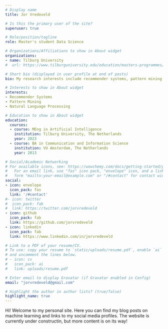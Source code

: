 ```yaml
---
# Display name
title: Jor Vredeveld

# Is this the primary user of the site?
superuser: true

# Role/position/tagline
role: Master's student Data Science

# Organizations/Affiliations to show in About widget
organizations:
- name: Tilburg University
#  url: https://www.tilburguniversity.edu/education/masters-programmes/data-science-and-society/

# Short bio (displayed in user profile at end of posts)
bio: My research interests include recommender systems, pattern mining and natural language processing.

# Interests to show in About widget
interests:
- Recommender Systems
- Pattern Mining
- Natural Language Processing

# Education to show in About widget
education:
  courses:
  - course: MEng in Artificial Intelligence
    institution: Tilburg University, The Netherlands
    year: 2023
  - course: BA in Communication and Information Science
    institution: VU Amsterdam, The Netherlands
    year: 2013

# Social/Academic Networking
# For available icons, see: https://wowchemy.com/docs/getting-started/page-builder/#icons
#   For an email link, use "fas" icon pack, "envelope" icon, and a link in the
#   form "mailto:your-email@example.com" or "/#contact" for contact widget.
social:
- icon: envelope
  icon_pack: fas
  link: '/#contact'
#- icon: twitter
#  icon_pack: fab
#  link: https://twitter.com/jorvredeveld
- icon: github
  icon_pack: fab
  link: https://github.com/jorvredeveld
- icon: linkedin
  icon_pack: fab
  link: https://www.linkedin.com/in/jorvredeveld

# Link to a PDF of your resume/CV.
# To use: copy your resume to `static/uploads/resume.pdf`, enable `ai` icons in `params.toml`, 
# and uncomment the lines below.
# - icon: cv
#   icon_pack: ai
#   link: uploads/resume.pdf

# Enter email to display Gravatar (if Gravatar enabled in Config)
email: "jorvredeveld@gmail.com"

# Highlight the author in author lists? (true/false)
highlight_name: true
---
```


Hi! Welcome to my personal site. Here you can find my blog posts on machine learning and links to my social media profiles. The website is currently under constructin, but more content is on its way!

